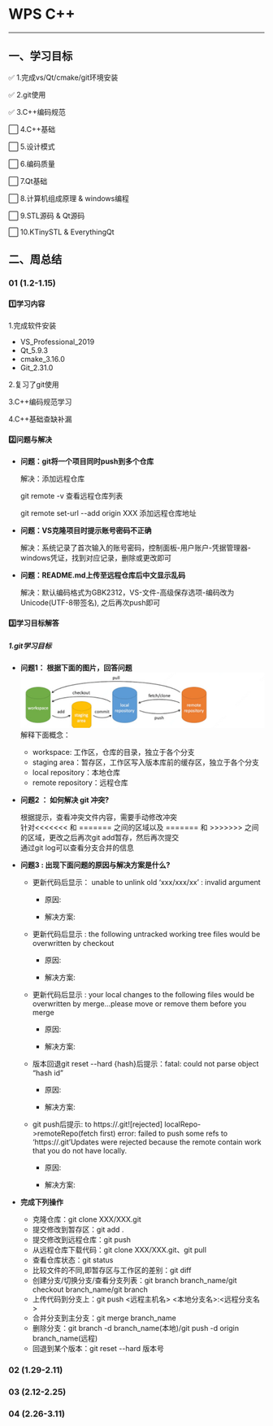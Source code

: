 ﻿
# WPS C++ 


---

## 一、学习目标

✅ 1.完成vs/Qt/cmake/git环境安装  

✅ 2.git使用  

✅ 3.C++编码规范 

⬜ 4.C++基础  

⬜ 5.设计模式  

⬜ 6.编码质量  

⬜ 7.Qt基础  

⬜ 8.计算机组成原理 & windows编程

⬜ 9.STL源码 & Qt源码

⬜ 10.KTinySTL & EverythingQt

## 二、周总结

### 01 (1.2-1.15)

#### 1️⃣学习内容

1.完成软件安装

- VS_Professional_2019
- Qt_5.9.3
- cmake_3.16.0
- Git_2.31.0

2.复习了git使用 

3.C++编码规范学习

4.C++基础查缺补漏


#### 2️⃣问题与解决

- **问题：git将一个项目同时push到多个仓库**  

	解决：添加远程仓库  

	git remote -v 查看远程仓库列表  

	git remote set-url --add origin XXX 添加远程仓库地址  

- **问题：VS克隆项目时提示账号密码不正确**  

	解决：系统记录了首次输入的账号密码，控制面板-用户账户-凭据管理器-windows凭证，找到对应记录，删除或更改即可  


- **问题：README.md上传至远程仓库后中文显示乱码**  

	解决：默认编码格式为GBK2312，VS-文件-高级保存选项-编码改为Unicode(UTF-8带签名), 之后再次push即可

#### 3️⃣学习目标解答

##### 1.git学习目标

- **问题1： 根据下面的图片，回答问题**
    ![alt](https://raw.githubusercontent.com/vampir000e/my-img/main/Blog/git1.png)  
    解释下面概念：
    - workspace: 工作区，仓库的目录，独立于各个分支
    - staging area：暂存区，工作区写入版本库前的缓存区，独立于各个分支
    - local repository：本地仓库
    - remote repository：远程仓库


- **问题2 ： 如何解决 git 冲突?**

    根据提示，查看冲突文件内容，需要手动修改冲突  
    针对<<<<<<< 和 ======= 之间的区域以及 ======= 和 >>>>>>> 之间的区域，更改之后再次git add暂存，然后再次提交  
    通过git log可以查看分支合并的信息

- **问题3 : 出现下面问题的原因与解决方案是什么?**

    - 更新代码后显示： unable to unlink old ‘xxx/xxx/xx’ : invalid argument
        - 原因:
        
        - 解决方案:  

    - 更新代码后显示 :  the following untracked working tree files would be overwritten by checkout
        - 原因:
        
        - 解决方案:

    - 更新代码后显示 : your local changes to the following files would be overwritten by merge…please move or remove them before you merge
        - 原因:
        
        - 解决方案:
    
    - 版本回退git reset --hard {hash}后提示：fatal: could not parse object “hash id”
        - 原因:
        
        - 解决方案:

    - git push后提示: to https://.git![rejected] localRepo->remoteRepo(fetch first) error: failed to push some refs to ‘https://.git’Updates were rejected because the remote contain work that you do not have locally.
        - 原因:


        - 解决方案:

- **完成下列操作**
    - 克隆仓库：git clone XXX/XXX.git
    - 提交修改到暂存区：git add .
    - 提交修改到远程仓库：git push
    - 从远程仓库下载代码：git clone XXX/XXX.git、git pull
    - 查看仓库状态：git status
    - 比较文件的不同,即暂存区与工作区的差别：git diff
    - 创建分支/切换分支/查看分支列表：git branch branch_name/git checkout branch_name/git branch
    - 上传代码到分支上：git push <远程主机名> <本地分支名>:<远程分支名>
    - 合并分支到主分支：git merge branch_name
    - 删除分支：git branch -d branch_name(本地)/git push -d origin branch_name(远程)
    - 回退到某个版本：git reset --hard 版本号

### 02 (1.29-2.11)

### 03 (2.12-2.25)

### 04 (2.26-3.11)
